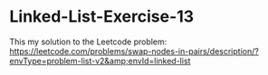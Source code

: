 # Linked-List-Exercise-13
This my solution to the Leetcode problem: https://leetcode.com/problems/swap-nodes-in-pairs/description/?envType=problem-list-v2&amp;envId=linked-list
